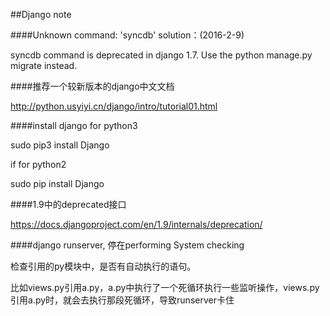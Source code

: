 ##Django note


####Unknown command: 'syncdb'  solution：(2016-2-9)

syncdb command is deprecated in django 1.7. Use the python manage.py migrate instead.

####推荐一个较新版本的django中文文档 

http://python.usyiyi.cn/django/intro/tutorial01.html

 

####install django for python3

sudo pip3 install Django

if for python2

sudo pip install Django

####1.9中的deprecated接口

 https://docs.djangoproject.com/en/1.9/internals/deprecation/
 
 ####django runserver, 停在performing System checking
 
 检查引用的py模块中，是否有自动执行的语句。
 
 比如views.py引用a.py，a.py中执行了一个死循环执行一些监听操作，views.py引用a.py时，就会去执行那段死循环，导致runserver卡住

